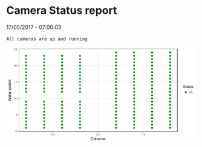 Camera Status report
================
17/05/2017 - 07:00:03

    All cameras are up and running

![](camreport_files/figure-markdown_github/unnamed-chunk-2-1.png)
